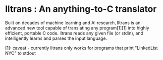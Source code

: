lltrans : An anything-to-C translator
=====================================

Built on decades of machine learning and AI research, lltrans is an
advanced new tool capable of translating any program[1][1] into highly
efficient, portable C code. lltrans reads any given file (or stdin), and
intelligently learns and parses the input language.

[1]: caveat - currently lltrans only works for programs that print
"LinkedList NYC" to stdout
